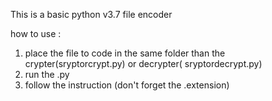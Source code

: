 This is a basic python v3.7 file encoder

how to use :
1) place the file to code in the same folder than the crypter(sryptorcrypt.py) or decrypter( sryptordecrypt.py)
2) run the .py
3) follow the instruction (don't forget the .extension)
